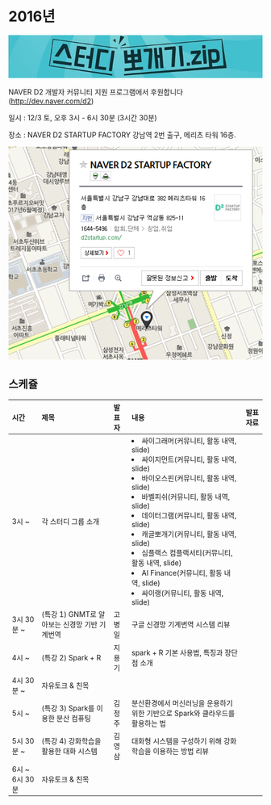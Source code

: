 # 2016년

![](img/title.jpg)

 NAVER D2 개발자 커뮤니티 지원 프로그램에서 후원합니다(http://dev.naver.com/d2)
 
 일시 : 12/3 토, 오후 3시 - 6시 30분 (3시간 30분)
 
 장소 : NAVER D2 STARTUP FACTORY
       강남역 2번 출구, 메리츠 타워 16층.


![](img/d2.png)

## 스케쥴

|    시간        |      제목                                | 발표자  |  내용   |   발표자료                                         |
|:---	        |:---	                                  |:---	    |:---	 |:---	                                               |
|3시 ~         | 각 스터디 그룹 소개                        |   | <ui>  <li>싸이그래머(커뮤니티, 활동 내역, slide)</li> <li>싸이지먼트(커뮤니티, 활동 내역, slide)</li> <li>바이오스핀(커뮤니티, 활동 내역, slide)</li> <li>바벨피쉬(커뮤니티, 활동 내역, slide)</li> <li>데이터그램(커뮤니티, 활동 내역, slide)</li> <li>캐글뽀개기(커뮤니티, 활동 내역, slide)</li> <li>심플랙스 컴플랙서티(커뮤니티, 활동 내역, slide)</li> <li>AI Finance(커뮤니티, 활동 내역, slide)</li> <li>싸이랭(커뮤니티, 활동 내역, slide)</li> </ui> |    |
|3시 30분 ~     | (특강 1) GNMT로 알아보는 신경망 기반 기계번역       | 고병일 | 구글 신경망 기계번역 시스템 리뷰 |    |
|4시 ~        | (특강 2) Spark + R        | 지용기 | spark + R 기본 사용법, 특징과 장단점 소개 |    |
|4시 30분 ~    | 자유토크 & 친목       |  | |    |
|5시 ~      | (특강 3) Spark를 이용한 분산 컴퓨팅       | 김정주 | 분산환경에서 머신러닝을 운용하기 위한 기반으로 Spark와 클라우드를 활용하는 법 |    |
|5시 30분 ~      | (특강 4) 강화학습을 활용한 대화 시스템        | 김영삼  | 대화형 시스템을 구성하기 위해 강화학습을 이용하는 방법 리뷰 |    |
|6시 ~ 6시 30분   | 자유토크 & 친목    | | |  |  |
